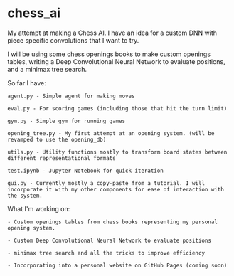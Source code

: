 # chess_ai
My attempt at making a Chess AI. I have an idea for a custom DNN with piece specific convolutions that I want to try.

I will be using some chess openings books to make custom openings tables, writing a Deep Convolutional Neural Network to evaluate positions, and a minimax tree search.

So far I have:

    agent.py - Simple agent for making moves

    eval.py - For scoring games (including those that hit the turn limit)

    gym.py - Simple gym for running games

    opening_tree.py - My first attempt at an opening system. (will be revamped to use the opening_db)

    utils.py - Utility functions mostly to transform board states between different representational formats

    test.ipynb - Jupyter Notebook for quick iteration

    gui.py - Currently mostly a copy-paste from a tutorial. I will incorporate it with my other components for ease of interaction with the system.


What I'm working on:

    - Custom openings tables from chess books representing my personal opening system.

    - Custom Deep Convolutional Neural Network to evaluate positions

    - minimax tree search and all the tricks to improve efficiency

    - Incorporating into a personal website on GitHub Pages (coming soon)

